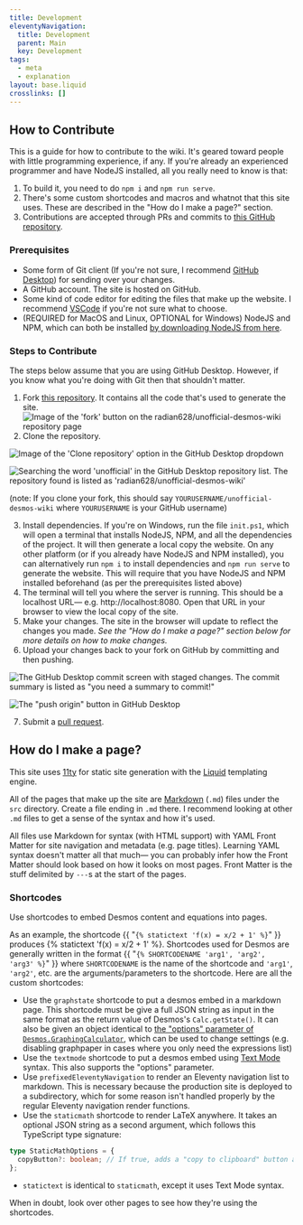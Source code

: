 ```yaml
---
title: Development
eleventyNavigation:
  title: Development
  parent: Main
  key: Development
tags:
  - meta
  - explanation
layout: base.liquid
crosslinks: []
---
```


## How to Contribute

This is a guide for how to contribute to the wiki. It's geared toward people with little programming experience, if any. If you're already an experienced programmer and have NodeJS installed, all you really need to know is that:

1. To build it, you need to do `npm i` and `npm run serve`.
2. There's some custom shortcodes and macros and whatnot that this site uses. These are described in the "How do I make a page?" section.
3. Contributions are accepted through PRs and commits to [this GitHub repository](https://github.com/radian628/unofficial-desmos-wiki).

### Prerequisites

- Some form of Git client (If you're not sure, I recommend [GitHub Desktop](https://desktop.github.com/)) for sending over your changes.
- A GitHub account. The site is hosted on GitHub.
- Some kind of code editor for editing the files that make up the website. I recommend [VSCode](https://code.visualstudio.com/) if you're not sure what to choose.
- (REQUIRED for MacOS and Linux, OPTIONAL for Windows) NodeJS and NPM, which can both be installed [by downloading NodeJS from here](https://nodejs.org/).

### Steps to Contribute

The steps below assume that you are using GitHub Desktop. However, if you know what you're doing with Git then that shouldn't matter.

1. Fork [this repository](https://github.com/radian628/unofficial-desmos-wiki). It contains all the code that's used to generate the site.
   ![Image of the 'fork' button on the radian628/unofficial-desmos-wiki repository page](../../img/meta/fork.png)
2. Clone the repository.

<div class="side-by-side">

![Image of the 'Clone repository' option in the GitHub Desktop dropdown](../../img/meta/clone1.png)

![Searching the word 'unofficial' in the GitHub Desktop repository list. The repository found is listed as 'radian628/unofficial-desmos-wiki'](../../img/meta/clone2.png)

</div>

(note: If you clone your fork, this should say `YOURUSERNAME/unofficial-desmos-wiki` where `YOURUSERNAME` is your GitHub username)

3. Install dependencies. If you're on Windows, run the file `init.ps1`, which will open a terminal that installs NodeJS, NPM, and all the dependencies of the project. It will then generate a local copy the website.
   On any other platform (or if you already have NodeJS and NPM installed), you can alternatively run `npm i` to install dependencies and `npm run serve` to generate the website. This will require that you have NodeJS and NPM installed beforehand (as per the prerequisites listed above)
4. The terminal will tell you where the server is running. This should be a localhost URL&mdash; e.g. http://localhost:8080. Open that URL in your browser to view the local copy of the site.
5. Make your changes. The site in the browser will update to reflect the changes you made. _See the "How do I make a page?" section below for more details on how to make changes._
6. Upload your changes back to your fork on GitHub by committing and then pushing.
<div class="side-by-side">

![The GitHub Desktop commit screen with staged changes. The commit summary is listed as "you need a summary to commit!"](../../img/meta/commit.png)

![The "push origin" button in GitHub Desktop](../../img/meta/push.png)

</div>

7. Submit a [pull request](https://docs.github.com/en/pull-requests/collaborating-with-pull-requests/proposing-changes-to-your-work-with-pull-requests/about-pull-requests).

## How do I make a page?

This site uses [11ty](https://11ty.dev/) for static site generation with the [Liquid](https://shopify.github.io/liquid/) templating engine.

All of the pages that make up the site are [Markdown](https://www.markdownguide.org/) (`.md`) files under the `src` directory. Create a file ending in `.md` there. I recommend looking at other `.md` files to get a sense of the syntax and how it's used.

All files use Markdown for syntax (with HTML support) with YAML Front Matter for site navigation and metadata (e.g. page titles). Learning YAML syntax doesn't matter all that much&mdash; you can probably infer how the Front Matter should look based on how it looks on most pages. Front Matter is the stuff delimited by `---`s at the start of the pages.

### Shortcodes

Use shortcodes to embed Desmos content and equations into pages.

As an example, the shortcode {{ "`{% statictext 'f(x) = x/2 + 1' %}`" }} produces {% statictext 'f(x) = x/2 + 1' %}. Shortcodes used for Desmos are generally written in the format {{ "`{% SHORTCODENAME 'arg1', 'arg2', 'arg3' %}`" }} where `SHORTCODENAME` is the name of the shortcode and `'arg1'`, `'arg2'`, etc. are the arguments/parameters to the shortcode. Here are all the custom shortcodes:

- Use the `graphstate` shortcode to put a desmos embed in a markdown page. This shortcode must be give a full JSON string as input in the same format as the return value of Desmos's `Calc.getState()`. It can also be given an object identical to [the "options" parameter of `Desmos.GraphingCalculator`](https://www.desmos.com/api/v1.9/docs/index.html#document-graphing-calculator-constructor), which can be used to change settings (e.g. disabling graphpaper in cases where you only need the expressions list)
- Use the `textmode` shortcode to put a desmos embed using [Text Mode](https://www.desmodder.com/text-mode/) syntax. This also supports the "options" parameter.
- Use `prefixedEleventyNavigation` to render an Eleventy navigation list to markdown. This is necessary because the production site is deployed to a subdirectory, which for some reason isn't handled properly by the regular Eleventy navigation render functions.
- Use the `staticmath` shortcode to render LaTeX anywhere. It takes an optional JSON string as a second argument, which follows this TypeScript type signature:

```ts
type StaticMathOptions = {
  copyButton?: boolean; // If true, adds a "copy to clipboard" button attached to the math field.
};
```

- `statictext` is identical to `staticmath`, except it uses Text Mode syntax.

When in doubt, look over other pages to see how they're using the shortcodes.

